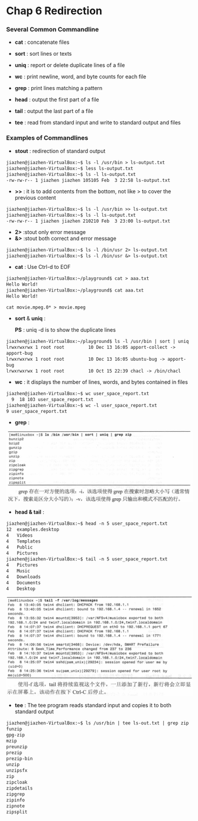 # Chap 6 Redirection

### Several Common Commandline

* **cat** : concatenate files

* **sort** : sort lines or texts

* **uniq** : report or delete duplicate lines of a file

* **wc** : print newline, word, and byte counts for each file

* **grep** : print lines matching a pattern

* **head** : output the first part of a file

* **tail** : output the last part of a file 

* **tee** : read from standard input and write to standard output and files 

### Examples of Commandlines

* **stout** : redirection of standard output

```
jiazhen@jiazhen-VirtualBox:~$ ls -l /usr/bin > ls-output.txt
jiazhen@jiazhen-VirtualBox:~$ less ls-output.txt 
jiazhen@jiazhen-VirtualBox:~$ ls -l ls-output.txt 
-rw-rw-r-- 1 jiazhen jiazhen 105105 Feb  3 22:58 ls-output.txt
```

* **>>** : it is to add contents from the bottom, not like > to cover the previous content

```
jiazhen@jiazhen-VirtualBox:~$ ls -l /usr/bin >> ls-output.txt 
jiazhen@jiazhen-VirtualBox:~$ ls -l ls-output.txt 
-rw-rw-r-- 1 jiazhen jiazhen 210210 Feb  3 23:00 ls-output.txt
```

* **2>** :stout only error message 
* **&>** :stout both correct and error message

```
jiazhen@jiazhen-VirtualBox:~$ ls -l /bin/usr 2> ls-output.txt
jiazhen@jiazhen-VirtualBox:~$ ls -l /bin/usr &> ls-output.txt 
```

* **cat** : Use Ctrl-d to EOF

```
jiazhen@jiazhen-VirtualBox:~/playground$ cat > aaa.txt
Hello World!
jiazhen@jiazhen-VirtualBox:~/playground$ cat aaa.txt
Hello World!
```

```
cat movie.mpeg.0* > movie.mpeg
```

* **sort** & **uniq** : 

   **PS** : uniq -d is to show the duplicate lines 

```
jiazhen@jiazhen-VirtualBox:~/playground$ ls -l /usr/bin | sort | uniq 
lrwxrwxrwx 1 root root         10 Dec 13 16:05 apport-collect -> apport-bug
lrwxrwxrwx 1 root root         10 Dec 13 16:05 ubuntu-bug -> apport-bug
lrwxrwxrwx 1 root root         10 Oct 15 22:39 chacl -> /bin/chacl
```

* **wc** : it displays the number of lines, words, and bytes
contained in files

```
jiazhen@jiazhen-VirtualBox:~$ wc user_space_report.txt 
  9  18 103 user_space_report.txt
jiazhen@jiazhen-VirtualBox:~$ wc -l user_space_report.txt 
9 user_space_report.txt
```

* **grep** :

<img src="Chap06/grep_option_1.png" width="700">

* **head & tail** :

```
jiazhen@jiazhen-VirtualBox:~$ head -n 5 user_space_report.txt 
12	examples.desktop
4	Videos
4	Templates
4	Public
4	Pictures
jiazhen@jiazhen-VirtualBox:~$ tail -n 5 user_space_report.txt 
4	Pictures
4	Music
4	Downloads
4	Documents
4	Desktop
```

<img src="Chap06/tail_option_1.png" width="700">

* **tee** : The tee program reads standard input and copies it to both standard output

```
jiazhen@jiazhen-VirtualBox:~$ ls /usr/bin | tee ls-out.txt | grep zip
funzip
gpg-zip
mzip
preunzip
prezip
prezip-bin
unzip
unzipsfx
zip
zipcloak
zipdetails
zipgrep
zipinfo
zipnote
zipsplit
```


